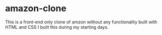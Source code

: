 # amazon-clone
This is a front-end only clone of amzon without any functionality built with HTML and CSS I built this during my starting days.
